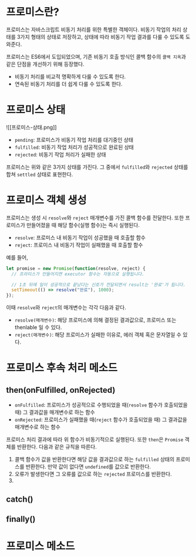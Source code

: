 # 프로미스란?

프로미스는 자바스크립트 비동기 처리를 위한 특별한 객체이다. 비동기 작업의 처리 상태를 3가지 형태의 상태로 저장하고, 상태에 따라 비동기 작업 결과를 다룰 수 있도록 도와준다.

프로미스는 ES6에서 도입되었으며, 기존 비동기 호출 방식인 콜백 함수의 `콜백 지옥`과 같은 단점을 개선하기 위해 등장했다.

- 비동기 처리를 비교적 명확하게 다룰 수 있도록 한다.
- 연속된 비동기 처리를 더 쉽게 다룰 수 있도록 한다.

# 프로미스 상태

![[프로미스-상태.png]]

- `pending`: 프로미스가 비동기 작업 처리를 대기중인 상태
- `fulfilled`: 비동기 작업 처리가 성공적으로 완료된 상태
- `rejected`: 비동기 작업 처리가 실패한 상태

프로미스는 위와 같은 3가지 상태를 가진다. 그 중에서 `fulfilled`와 `rejected` 상태를 합쳐 `settled` 상태로 표현한다.

# 프로미스 객체 생성

프로미스는 생성 시 `resolve`와 `reject` 매개변수를 가진 콜백 함수를 전달한다. 또한 프로미스가 만들어졌을 때 해당 함수(실행 함수)는 즉시 실행된다.

- `resolve`: 프로미스 내 비동기 작업이 성공했을 때 호출할 함수
- `reject`: 프로미스 내 비동기 작업이 실패했을 때 호출할 함수

예를 들어,

```javascript
let promise = new Promise(function(resolve, reject) {
  // 프라미스가 만들어지면 executor 함수는 자동으로 실행됩니다.

  // 1초 뒤에 일이 성공적으로 끝났다는 신호가 전달되면서 result는 '완료'가 됩니다.
  setTimeout(() => resolve("완료"), 1000);
});
```

이때 `resolve`와 `reject`의 매개변수는 각각 다음과 같다.

- `resolve(매개변수)`: 해당 프로미스에 의해 결정된 결과값으로, 프로미스 또는 thenlable 일 수 있다.
- `reject(매개변수)`: 해당 프로미스가 실패한 이유로, 에러 객체 혹은 문자열일 수 있다.

# 프로미스 후속 처리 메소드

## then(onFulfilled, onRejected)

- `onFulfilled`: 프로미스가 성공적으로 수행되었을 때(`resolve` 함수가 호출되었을 때) 그 결과값을 매개변수로 하는 함수
- `onRejected`: 프로미스가 실패했을 때(`reject` 함수가 호출되었을 때) 그 결과값을 매개변수로 하는 함수

프로미스 처리 결과에 따라 위 함수가 비동기적으로 실행된다. 또한 `then`은 `Promise` 객체를 반환한다. 다음과 같은 규칙을 따른다.

1. 콜백 함수가 값을 반환한다면 해당 값을 결과값으로 하는 `fulfilled` 상태의 프로미스를 반환한다. 만약 값이 없다면 `undefined`를 값으로 반환한다.
2. 오류가 발생한다면 그 오류를 값으로 하는 `rejected` 프로미스를 반환한다.
3. 

## catch()

## finally()

# 프로미스 메소드


